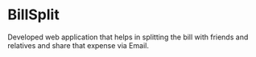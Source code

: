 # BillSplit
Developed web application that helps in splitting the bill with friends and relatives and share that expense via Email.
